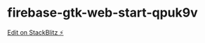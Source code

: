 # firebase-gtk-web-start-qpuk9v

[Edit on StackBlitz ⚡️](https://stackblitz.com/edit/firebase-gtk-web-start-qpuk9v)